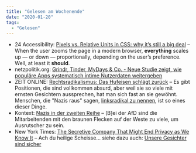 ```yaml
---
title: "Gelesen am Wochenende"
date: "2020-01-20"
tags:
  - "Gelesen"
---
```


- 24 Accessibility: [Pixels vs. Relative Units in CSS: why it’s still a big deal](https://www.24a11y.com/2019/pixels-vs-relative-units-in-css-why-its-still-a-big-deal/) – When the user zooms the page in a modern browser, **everything** scales up — or down — proportionally, depending on the user’s preference. Well, at least it **should**.
- netzpolitik.org: [Grindr, Tinder, MyDays & Co. - Neue Studie zeigt, wie populäre Apps systematisch intime Nutzerdaten weitergeben](https://netzpolitik.org/2020/neue-studie-zeigt-wie-populaere-apps-systematisch-persoenliche-daten-weitergeben/)
- ZEIT ONLINE: [Rechtsradikalismus: Das Hufeisen schlägt zurück](https://www.zeit.de/politik/deutschland/2020-01/thueringen-cdu-afd-extremismus-konservative-koalition/komplettansicht) – Es gibt Positionen, die sind vollkommen absurd, aber weil sie so viele mit ernsten Gesichtern aussprechen, hat man sich fast an sie gewöhnt. Menschen, die "Nazis raus" sagen, [linksradikal zu nennen](https://www.kn-online.de/Nachrichten/Politik/Wir-sind-mehr-Konzert-in-Chemnitz-Nazis-raus!-Rufe-als-linksextrem-eingestuft-Scharfe-Kritik-an-Sachsens-Staatsschutz), ist so eines dieser Dinge.
- Kontext: [Nazis in der zweiten Reihe](https://www.kontextwochenzeitung.de/politik/452/rechte-in-der-zweiten-reihe-6356.html) – \[B\]ei der AfD sind die Mitarbeitenden mit den braunen Flecken auf der Weste zu viele, um Ausrutscher zu sein.
- New York Times: [The Secretive Company That Might End Privacy as We Know It](https://www.nytimes.com/2020/01/18/technology/clearview-privacy-facial-recognition.html) – Ach du heilige Scheisse… siehe dazu auch: [Unsere Gesichter sind sicher](https://couchblog.de/blog/2020/01/20/unsere-gesichter-sind-sicher/)
